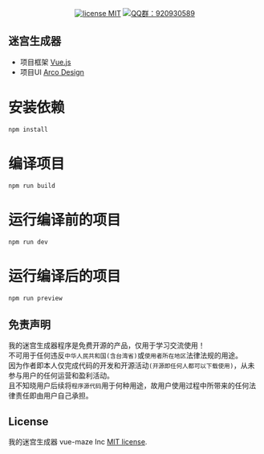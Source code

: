 <p align="center">
    <a href="https://opensource.org/licenses/MIT"><img src="https://img.shields.io/badge/license-MIT-blue" alt="license MIT"></a>
    <a href="https://qm.qq.com/q/iifNs5qukg"><img src="https://img.shields.io/badge/QQ%E7%BE%A4-920930589-green" alt="QQ群：920930589"></a>
</p>

## 迷宫生成器

- 项目框架 [Vue.js](https://cn.vuejs.org)
- 项目UI [Arco Design](https://arco.design/vue)

# 安装依赖

`npm install`

# 编译项目

`npm run build`

# 运行编译前的项目

`npm run dev`

# 运行编译后的项目

`npm run preview`

## 免责声明

我的迷宫生成器程序是免费开源的产品，仅用于学习交流使用！       
不可用于任何违反`中华人民共和国(含台湾省)`或`使用者所在地区`法律法规的用途。      
因为作者即本人仅完成代码的开发和开源活动`(开源即任何人都可以下载使用)`，从未参与用户的任何运营和盈利活动。    
且不知晓用户后续将`程序源代码`用于何种用途，故用户使用过程中所带来的任何法律责任即由用户自己承担。      

## License

我的迷宫生成器 vue-maze Inc [MIT license](https://opensource.org/licenses/MIT).
